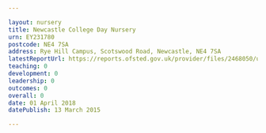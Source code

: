 ```yaml
---

layout: nursery
title: Newcastle College Day Nursery
urn: EY231780
postcode: NE4 7SA
address: Rye Hill Campus, Scotswood Road, Newcastle, NE4 7SA
latestReportUrl: https://reports.ofsted.gov.uk/provider/files/2468050/urn/EY231780.pdf
teaching: 0
development: 0
leadership: 0
outcomes: 0
overall: 0
date: 01 April 2018 
datePublish: 13 March 2015

---
```

